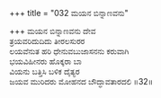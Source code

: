 +++
title = "032 ಮಯನ ಬಿನ್ನಾಣವನು"

+++
ಮಯನ ಬಿನ್ನಾಣವನು ದೇವ   
ತ್ರಯವರಿದುದಿದು ತೀರಲಸುರರ  
ಲಯವೆನುತ ಹರಿ ಧೇನುವಬುಜಾಸನನು ಕರುವಾಗಿ  
ಭಯವಿಹೀನರು ಹೊಕ್ಕರಾ ಬಾ  
ವಿಯನು ಬತ್ತಿಸಿ ಬಳಿಕ ದೈತ್ಯರ   
ಜಯವ ಮುರಿದರು ಮೋಹನದ ಬೌದ್ಧಾವತಾರದಲಿ      ॥32॥